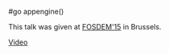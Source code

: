 #go appengine()

This talk was given at [FOSDEM'15](https://archive.fosdem.org/2015/) in Brussels.

[Video](https://youtu.be/oM-MfeflUZ8?t=4648)
